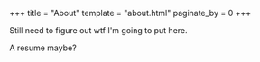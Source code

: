 +++
title = "About"
template = "about.html"
paginate_by = 0
+++

Still need to figure out wtf I'm going to put here.

A resume maybe?
